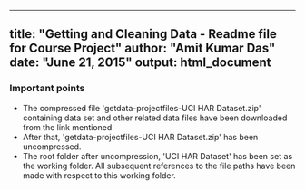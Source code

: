 
---
title: "Getting and Cleaning Data - Readme file for Course Project"
author: "Amit Kumar Das"
date: "June 21, 2015"
output: html_document
---


### Important points

* The compressed file 'getdata-projectfiles-UCI HAR Dataset.zip' containing data set and other related data files have been downloaded from the link mentioned
* After that, 'getdata-projectfiles-UCI HAR Dataset.zip' has been uncompressed.
* The root folder after uncompression, 'UCI HAR Dataset' has been set as the working folder. All subsequent references to the file paths have been made with respect to this working folder.

